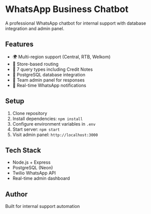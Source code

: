 # WhatsApp Business Chatbot

A professional WhatsApp chatbot for internal support with database integration and admin panel.

## Features

- 🌍 Multi-region support (Central, RTB, Welkom)
- 🏪 Store-based routing
- 📝 7 query types including Credit Notes
- 💾 PostgreSQL database integration
- 👥 Team admin panel for responses
- 📱 Real-time WhatsApp notifications

## Setup

1. Clone repository
2. Install dependencies: `npm install`
3. Configure environment variables in `.env`
4. Start server: `npm start`
5. Visit admin panel: `http://localhost:3000`

## Tech Stack

- Node.js + Express
- PostgreSQL (Neon)
- Twilio WhatsApp API
- Real-time admin dashboard

## Author

Built for internal support automation